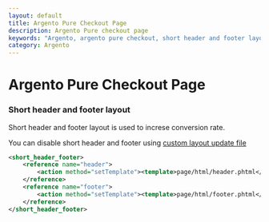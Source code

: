 ```yaml
---
layout: default
title: Argento Pure Checkout Page
description: Argento Pure checkout page
keywords: "Argento, argento pure checkout, short header and footer layout"
category: Argento
---
```


# Argento Pure Checkout Page

### Short header and footer layout

Short header and footer layout is used to increse conversion rate.

You can disable short header and footer using [custom layout update file][custom_xml]

```xml
<short_header_footer>
    <reference name="header">
        <action method="setTemplate"><template>page/html/header.phtml</template></action>
    </reference>
    <reference name="footer">
        <action method="setTemplate"><template>page/html/footer.phtml</template></action>
    </reference>
</short_header_footer>
```

[custom_xml]: /argento/theme-customization/small-changes/#custom-layout-update-file "custom.xml layout"
